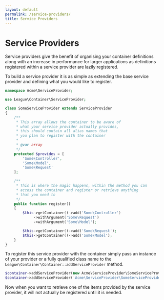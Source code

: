 ```yaml
---
layout: default
permalink: /service-providers/
title: Service Providers
---
```


# Service Providers

Service providers give the benefit of organising your container definitions along with an increase in performance for larger applications as definitions registered within a service provider are lazily registered.

To build a service provider it is as simple as extending the base service provider and defining what you would like to register.

~~~ php
namespace Acme\ServiceProvider;

use League\Container\ServiceProvider;

class SomeServiceProvider extends ServiceProvider
{
    /**
     * This array allows the container to be aware of
     * what your service provider actually provides,
     * this should contain all alias names that
     * you plan to register with the container
     *
     * @var array
     */
    protected $provides = [
        'Some\Controller',
        'Some\Model',
        'Some\Request'
    ];

    /**
     * This is where the magic happens, within the method you can
     * access the container and register or retrieve anything
     * that you need to
     */
    public function register()
    {
        $this->getContainer()->add('Some\Controller')
             ->withArgument('Some\Request')
             ->withArgument('Some\Model');

        $this->getContainer()->add('Some\Request');
        $this->getContainer()->add('Some\Model');
    }
}
~~~

To register this service provider with the container simply pass an instance of your provider or a fully qualified class name to the `League\Container\Container::addServiceProvider` method.

~~~ php
$container->addServiceProvider(new Acme\ServiceProvider\SomeServiceProvider);
$container->addServiceProvider('Acme\ServiceProvider\SomeServiceProvider');
~~~

Now when you want to retrieve one of the items provided by the service provider, it will not actually be registered until it is needed.
